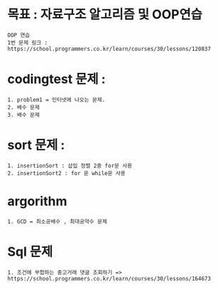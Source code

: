 # 목표 : 자료구조 알고리즘 및 OOP연습
    OOP 연습 
    1번 문제 링크 : https://school.programmers.co.kr/learn/courses/30/lessons/120837

# codingtest 문제 : 
    1. problem1 = 인터넷에 나오는 문제.
    2. 배수 문제
    3. 배수 문제
# sort 문제 :
    1. insertionSort : 삽입 정렬 2중 for문 사용
    2. insertionSort2 : for 문 while문 사용

# argorithm 
    1. GCD = 최소공배수 , 최대공약수 문제

# Sql 문제 
    1. 조건에 부합하는 중고거래 댓글 조회하기 => https://school.programmers.co.kr/learn/courses/30/lessons/164673
